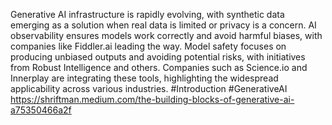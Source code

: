 Generative AI infrastructure is rapidly evolving, with synthetic data emerging as a solution when real data is limited or privacy is a concern. AI observability ensures models work correctly and avoid harmful biases, with companies like Fiddler.ai leading the way. Model safety focuses on producing unbiased outputs and avoiding potential risks, with initiatives from Robust Intelligence and others. Companies such as Science.io and Innerplay are integrating these tools, highlighting the widespread applicability across various industries.
#Introduction #GenerativeAI
https://shriftman.medium.com/the-building-blocks-of-generative-ai-a75350466a2f
